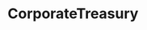 # CorporateTreasury   

<script src="https://unpkg.com/@stoplight/elements/web-components.min.js"></script>
<link rel="stylesheet" href="https://unpkg.com/@stoplight/elements/styles.min.css">

<elements-api
  apiDescriptionUrl="CorporateTreasury.yaml"
  layout="sidebar"
  router="hash"
  hideTryIt="false"
  hideSchemas="false"
  hideInternal="false"
/>